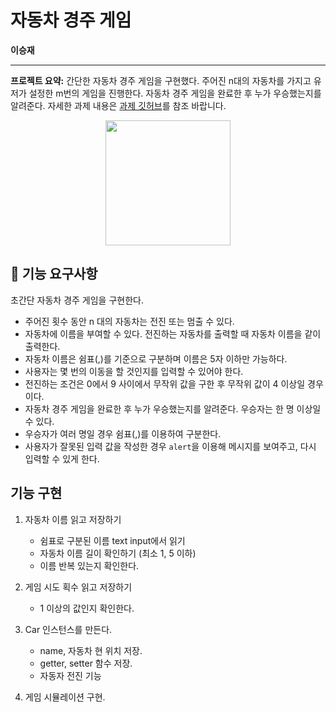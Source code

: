 # 자동차 경주 게임
**이승재**

---
**프로젝트 요약:** 간단한 자동차 경주 게임을 구현했다. 주어진 n대의 자동차를 가지고 유저가 설정한 m번의 게임을 진행한다. 자동차 경주 게임을 완료한 후 누가 우승했는지를 알려준다. 자세한 과제 내용은 [과제 깃허브](https://github.com/woowacourse/javascript-racingcar-precourse)를 참조 바랍니다. 
<p align="middle" >
  <img width="200px;" src="https://github.com/woowacourse/javascript-racingcar-precourse/blob/main/images/racingcar_icon.png?raw=true"/>
</p>

## 🎯 기능 요구사항
초간단 자동차 경주 게임을 구현한다.

- 주어진 횟수 동안 n 대의 자동차는 전진 또는 멈출 수 있다.
- 자동차에 이름을 부여할 수 있다. 전진하는 자동차를 출력할 때 자동차 이름을 같이 출력한다.
- 자동차 이름은 쉼표(,)를 기준으로 구분하며 이름은 5자 이하만 가능하다.
- 사용자는 몇 번의 이동을 할 것인지를 입력할 수 있어야 한다.
- 전진하는 조건은 0에서 9 사이에서 무작위 값을 구한 후 무작위 값이 4 이상일 경우이다.
- 자동차 경주 게임을 완료한 후 누가 우승했는지를 알려준다. 우승자는 한 명 이상일 수 있다.
- 우승자가 여러 명일 경우 쉼표(,)를 이용하여 구분한다.
- 사용자가 잘못된 입력 값을 작성한 경우 `alert`을 이용해 메시지를 보여주고, 다시 입력할 수 있게 한다.


## 기능 구현 
1. 자동차 이름 읽고 저장하기
	* 쉼표로 구분된 이름 text input에서 읽기
	* 자동차 이름 길이 확인하기 (최소 1, 5 이하)
	* 이름 반복 있는지 확인한다.


2. 게임 시도 획수 읽고 저장하기
	* 1 이상의 값인지 확인한다.

3. Car 인스턴스를 만든다.
	* name, 자동차 현 위치 저장.
	* getter, setter 함수 저장.
	* 자동자 전진 기능

4. 게임 시뮬레이션 구현.

